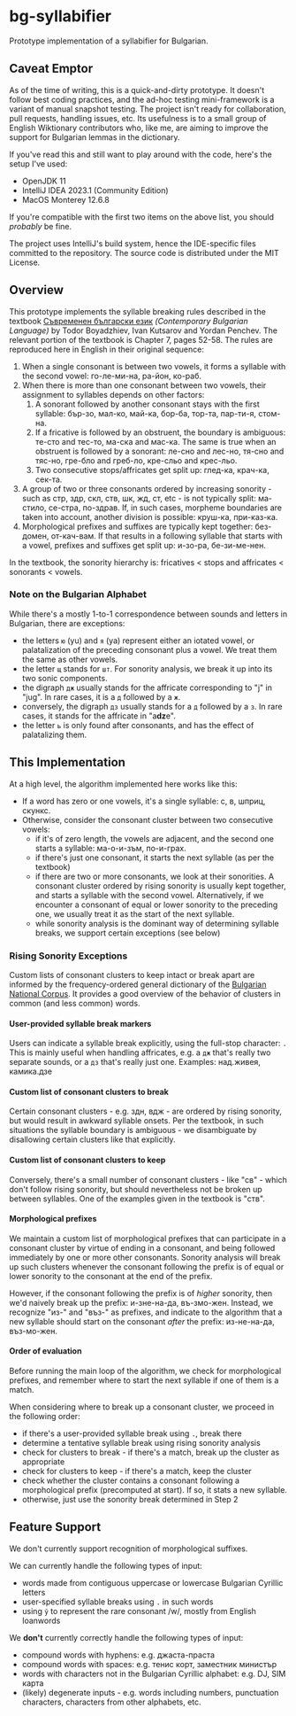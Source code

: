 # bg-syllabifier
Prototype implementation of a syllabifier for Bulgarian.

## Caveat Emptor
As of the time of writing, this is a quick-and-dirty prototype. It doesn't follow best coding practices,
and the ad-hoc testing mini-framework is a variant of manual snapshot testing. The project isn't ready
for collaboration, pull requests, handling issues, etc. Its usefulness is to a small group of English Wiktionary
contributors who, like me, are aiming to improve the support for Bulgarian lemmas in the dictionary.

If you've read this and still want to play around with the code, here's the setup I've used:
* OpenJDK 11
* IntelliJ IDEA 2023.1 (Community Edition)
* MacOS Monterey 12.6.8

If you're compatible with the first two items on the above list, you should *probably* be fine.

The project uses IntelliJ's build system, hence the IDE-specific files committed to the repository.
The source code is distributed under the MIT License.

## Overview
This prototype implements the syllable breaking rules described in the textbook [Съвременен български език](https://archive.org/details/20201113_20201113_0920/%D0%A1%D1%8A%D0%B2%D1%80%D0%B5%D0%BC%D0%B5%D0%BD%D0%B5%D0%BD%20%D0%B1%D1%8A%D0%BB%D0%B3%D0%B0%D1%80%D1%81%D0%BA%D0%B8%20%D0%B5%D0%B7%D0%B8%D0%BA%20-%20%D0%A2%D0%BE%D0%B4%D0%BE%D1%80%20%D0%91%D0%BE%D1%8F%D0%B4%D0%B6%D0%B8%D0%B5%D0%B2%20.pdf/)
*(Contemporary Bulgarian Language)* by Todor Boyadzhiev, Ivan Kutsarov and Yordan Penchev. The relevant portion of the
textbook is Chapter 7, pages 52-58. The rules are reproduced here in English in their original sequence:

1. When a single consonant is between two vowels, it forms a syllable with the second vowel: го-ле-ми-на, ра-йон, ко-раб.
2. When there is more than one consonant between two vowels, their assignment to syllables depends on other factors:
    1. A sonorant followed by another consonant stays with the first syllable: бър-зо, мал-ко, май-ка, бор-ба, тор-та, пар-ти-я, стом-на.
    2. If a fricative is followed by an obstruent, the boundary is ambiguous: те-сто and тес-то, ма-ска and мас-ка. The same is true when an obstruent is followed by a sonorant: ле-сно and лес-но, тя-сно and тяс-но, гре-бло and греб-ло, кре-сльо and крес-льо.
    3. Two consecutive stops/affricates get split up: глед-ка, крач-ка, сек-та.
3. A group of two or three consonants ordered by increasing sonority - such as стр, здр, скл, ств, шк, жд, ст, etc - is not typically split: ма-стило, се-стра, по-здрав. If, in such cases, morpheme boundaries are taken into account, another division is possible: круш-ка, при-каз-ка.
4. Morphological prefixes and suffixes are typically kept together: без-домен, от-кач-вам. If that results in a following syllable that starts with a vowel, prefixes and suffixes get split up: и-зо-ра, бе-зи-ме-нен.

In the textbook, the sonority hierarchy is: fricatives < stops and affricates < sonorants < vowels.

### Note on the Bulgarian Alphabet
While there's a mostly 1-to-1 correspondence between sounds and letters in Bulgarian, there are exceptions:
* the letters `ю` (yu) and `я` (ya) represent either an iotated vowel, or palatalization of the preceding consonant plus a vowel. We treat them the same as other vowels.
* the letter `щ` stands for `шт`. For sonority analysis, we break it up into its two sonic components.
* the digraph `дж` usually stands for the affricate corresponding to "j" in "jug". In rare cases, it is a `д` followed by a `ж`.
* conversely, the digraph `дз` usually stands for a `д` followed by a `з`. In rare cases, it stands for the affricate in "a**dz**e".
* the letter `ь` is only found after consonants, and has the effect of palatalizing them.

## This Implementation
At a high level, the algorithm implemented here works like this:
* If a word has zero or one vowels, it's a single syllable: с, в, шприц, скункс.
* Otherwise, consider the consonant cluster between two consecutive vowels:
  * if it's of zero length, the vowels are adjacent, and the second one starts a syllable: ма-о-и-зъм, по-и-грах.
  * if there's just one consonant, it starts the next syllable (as per the textbook)
  * if there are two or more consonants, we look at their sonorities. A consonant cluster ordered by rising sonority is usually kept together, and starts a syllable with the second vowel. Alternatively, if we encounter a consonant of equal or lower sonority to the preceding one, we usually treat it as the start of the next syllable.
  * while sonority analysis is the dominant way of determining syllable breaks, we support certain exceptions (see below)

### Rising Sonority Exceptions
Custom lists of consonant clusters to keep intact or break apart are informed by the frequency-ordered general dictionary
of the [Bulgarian National Corpus](https://dcl.bas.bg/bulnc/en/dostap/retchnitsi/). It provides a good overview of the
behavior of clusters in common (and less common) words.

#### User-provided syllable break markers
Users can indicate a syllable break explicitly, using the full-stop character: `.` This is mainly useful when handling
affricates, e.g. a `дж` that's really two separate sounds, or a `дз` that's really just one. Examples:
над.живея, камика.дзе

#### Custom list of consonant clusters to break
Certain consonant clusters - e.g. здн, вдж - are ordered by rising sonority, but would result in awkward syllable onsets.
Per the textbook, in such situations the syllable boundary is ambiguous - we disambiguate by disallowing certain clusters
like that explicitly.

#### Custom list of consonant clusters to keep
Conversely, there's a small number of consonant clusters - like "св" - which don't follow rising sonority, but should
nevertheless not be broken up between syllables. One of the examples given in the textbook is "ств".

#### Morphological prefixes
We maintain a custom list of morphological prefixes that can participate in a consonant cluster by virtue of ending in
a consonant, and being followed immediately by one or more other consonants. Sonority analysis will break up such clusters
whenever the consonant following the prefix is of equal or lower sonority to the consonant at the end of the prefix.

However, if the consonant following the prefix is of *higher* sonority, then we'd naively break up the prefix:
и-зне-на-да, въ-змо-жен. Instead, we recognize "из-" and "въз-" as prefixes, and indicate to the algorithm that a new
syllable should start on the consonant *after* the prefix: из-не-на-да, въз-мо-жен.

#### Order of evaluation
Before running the main loop of the algorithm, we check for morphological prefixes, and remember where to start the
next syllable if one of them is a match.

When considering where to break up a consonant cluster, we proceed in the following order:
* if there's a user-provided syllable break using `.`, break there
* determine a tentative syllable break using rising sonority analysis
* check for clusters to break - if there's a match, break up the cluster as appropriate
* check for clusters to keep - if there's a match, keep the cluster
* check whether the cluster contains a consonant following a morphological prefix (precomputed at start). If so, it stats a new syllable.
* otherwise, just use the sonority break determined in Step 2

## Feature Support
We don't currently support recognition of morphological suffixes.

We can currently handle the following types of input:
* words made from contiguous uppercase or lowercase Bulgarian Cyrillic letters
* user-specified syllable breaks using `.` in such words
* using `ў` to represent the rare consonant /w/, mostly from English loanwords

We **don't** currently correctly handle the following types of input:
* compound words with hyphens: e.g. джаста-праста
* compound words with spaces: e.g. тенис корт, заместник министър
* words with characters not in the Bulgarian Cyrillic alphabet: e.g. DJ, SIM карта
* (likely) degenerate inputs - e.g. words including numbers, punctuation characters, characters from other alphabets, etc.

